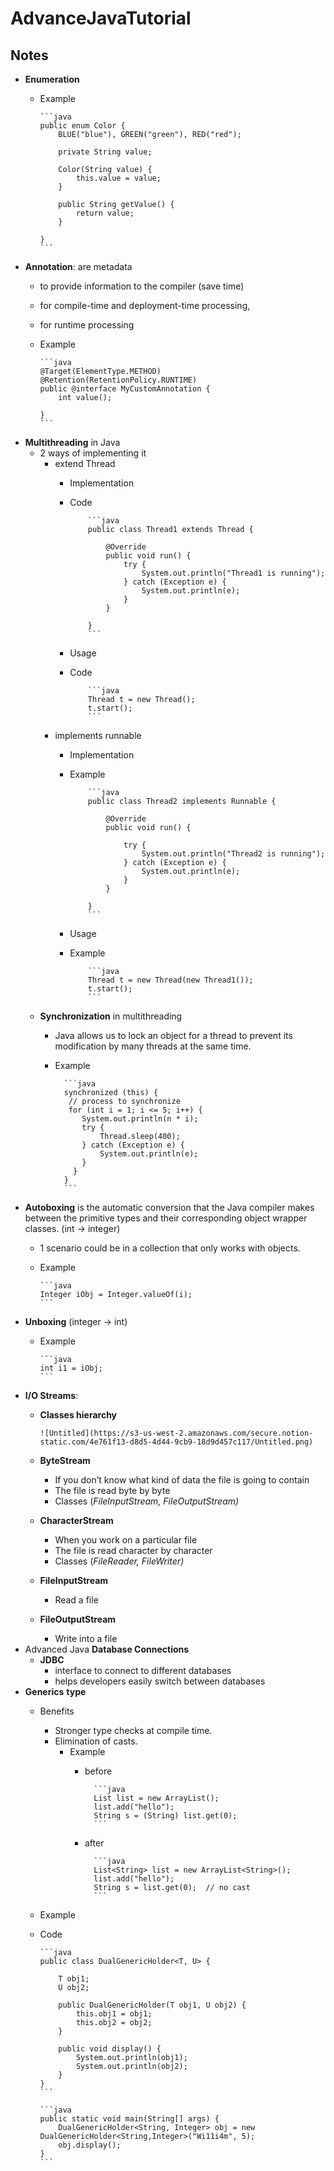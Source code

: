 # AdvanceJavaTutorial

## Notes

- **Enumeration**
  - Example

        ```java
        public enum Color {
            BLUE("blue"), GREEN("green"), RED("red");
        
            private String value;
        
            Color(String value) {
                this.value = value;
            }
        
            public String getValue() {
                return value;
            }
          
        }
        ```

- **Annotation**: are metadata
  - to provide information to the compiler (save time)
  - for compile-time and deployment-time processing,
  - for runtime processing
  - Example

        ```java
        @Target(ElementType.METHOD)
        @Retention(RetentionPolicy.RUNTIME)
        public @interface MyCustomAnnotation {
            int value();
        
        }
        ```

- **Multithreading** in Java
  - 2 ways of implementing it
    - extend Thread
      - Implementation
      - Code

                ```java
                public class Thread1 extends Thread {
                
                    @Override
                    public void run() {
                        try {
                            System.out.println("Thread1 is running");
                        } catch (Exception e) {
                            System.out.println(e);
                        }
                    }
                
                }
                ```

      - Usage
      - Code

                ```java
                Thread t = new Thread();
                t.start();
                ```

    - implements runnable
      - Implementation
      - Example

                ```java
                public class Thread2 implements Runnable {
                
                    @Override
                    public void run() {
                
                        try {
                            System.out.println("Thread2 is running");
                        } catch (Exception e) {
                            System.out.println(e);
                        }
                    }
                
                }
                ```

      - Usage
      - Example

                ```java
                Thread t = new Thread(new Thread1());
                t.start();
                ```

  - **Synchronization** in multithreading
    - Java allows us to lock an object for a thread to prevent its modification by many threads at the same time.
    - Example

            ```java
            synchronized (this) {
             // process to synchronize
             for (int i = 1; i <= 5; i++) {
                System.out.println(n * i);
                try {
                    Thread.sleep(400);
                } catch (Exception e) {
                    System.out.println(e);
                }
              }
            }
            ```

- **Autoboxing** is the automatic conversion that the Java compiler makes between the primitive types and their corresponding object wrapper classes. (int → integer)
  - 1 scenario could be in a collection that only works with objects.
  - Example

        ```java
        Integer iObj = Integer.valueOf(i);
        ```

- **Unboxing** (integer → int)
  - Example

        ```java
        int i1 = iObj;
        ```

- **I/O Streams**:
  - **Classes hierarchy**

        ![Untitled](https://s3-us-west-2.amazonaws.com/secure.notion-static.com/4e761f13-d8d5-4d44-9cb9-18d9d457c117/Untitled.png)

  - **ByteStream**
    - If you don’t know what kind of data the file is going to contain
    - The file is read byte by byte
    - Classes (*FileInputStream, FileOutputStream)*
  - **CharacterStream**
    - When you work on a particular file
    - The file is read character by character
    - Classes (*FileReader, FileWriter)*
  - **FileInputStream**
    - Read a file
  - **FileOutputStream**
    - Write into a file
- Advanced Java **Database Connections**
  - **JDBC**
    - interface to connect to different databases
    - helps developers easily switch between databases
- **Generics** **type**
  - Benefits
    - Stronger type checks at compile time.
    - Elimination of casts.
      - Example
        - before

                ```java
                List list = new ArrayList();
                list.add("hello");
                String s = (String) list.get(0);
                ```

        - after

                ```java
                List<String> list = new ArrayList<String>();
                list.add("hello");
                String s = list.get(0);  // no cast
                ```

  - Example
  - Code

        ```java
        public class DualGenericHolder<T, U> {
            
            T obj1;
            U obj2;
        
            public DualGenericHolder(T obj1, U obj2) {
                this.obj1 = obj1;
                this.obj2 = obj2;
            }
        
            public void display() {
                System.out.println(obj1);
                System.out.println(obj2);
            }
        }
        ```

        ```java
        public static void main(String[] args) {
            DualGenericHolder<String, Integer> obj = new DualGenericHolder<String,Integer>("Wi11i4m", 5);
            obj.display();
        }
        ```
